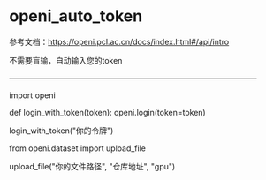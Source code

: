 # openi_auto_token

参考文档：https://openi.pcl.ac.cn/docs/index.html#/api/intro

不需要盲输，自动输入您的token

————————————————————————————————


import openi


def login_with_token(token):
    openi.login(token=token)


login_with_token("你的令牌")

from openi.dataset import upload_file

upload_file("你的文件路径", "仓库地址", "gpu")
